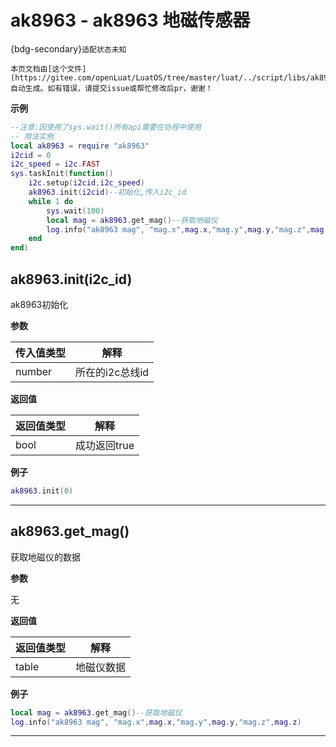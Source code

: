 # ak8963 - ak8963 地磁传感器

{bdg-secondary}`适配状态未知`

```{note}
本页文档由[这个文件](https://gitee.com/openLuat/LuatOS/tree/master/luat/../script/libs/ak8963.lua)自动生成。如有错误，请提交issue或帮忙修改后pr，谢谢！
```


**示例**

```lua
--注意:因使用了sys.wait()所有api需要在协程中使用
-- 用法实例
local ak8963 = require "ak8963"
i2cid = 0
i2c_speed = i2c.FAST
sys.taskInit(function()
    i2c.setup(i2cid,i2c_speed)
    ak8963.init(i2cid)--初始化,传入i2c_id
    while 1 do
        sys.wait(100)
        local mag = ak8963.get_mag()--获取地磁仪
        log.info("ak8963 mag", "mag.x",mag.x,"mag.y",mag.y,"mag.z",mag.z)
    end
end)

```

## ak8963.init(i2c_id)



ak8963初始化

**参数**

|传入值类型|解释|
|-|-|
|number|所在的i2c总线id|

**返回值**

|返回值类型|解释|
|-|-|
|bool|成功返回true|

**例子**

```lua
ak8963.init(0)

```

---

## ak8963.get_mag()



获取地磁仪的数据

**参数**

无

**返回值**

|返回值类型|解释|
|-|-|
|table|地磁仪数据|

**例子**

```lua
local mag = ak8963.get_mag()--获取地磁仪
log.info("ak8963 mag", "mag.x",mag.x,"mag.y",mag.y,"mag.z",mag.z)

```

---

